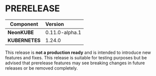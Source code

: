 # PRERELEASE

| Component       | Version                |
| --------------- | :--------------------- |
| **NeonKUBE**    | 0.11.0-alpha.1    |
| **KUBERNETES**  | 1.24.0  |

This release is **not a production ready** and is intended to introduce new features and fixes.  This release is suitable for testing purposes but be advised that prerelease  features may see breaking changes in future releases or be removed completely.

